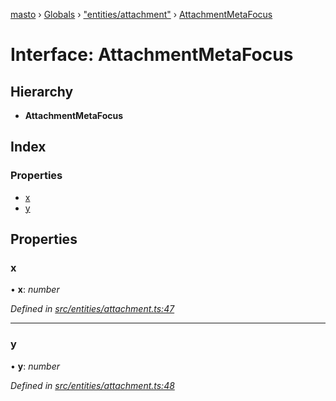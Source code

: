[masto](../README.md) › [Globals](../globals.md) › ["entities/attachment"](../modules/_entities_attachment_.md) › [AttachmentMetaFocus](_entities_attachment_.attachmentmetafocus.md)

# Interface: AttachmentMetaFocus

## Hierarchy

* **AttachmentMetaFocus**

## Index

### Properties

* [x](_entities_attachment_.attachmentmetafocus.md#x)
* [y](_entities_attachment_.attachmentmetafocus.md#y)

## Properties

###  x

• **x**: *number*

*Defined in [src/entities/attachment.ts:47](https://github.com/neet/masto.js/blob/b9f6bdd/src/entities/attachment.ts#L47)*

___

###  y

• **y**: *number*

*Defined in [src/entities/attachment.ts:48](https://github.com/neet/masto.js/blob/b9f6bdd/src/entities/attachment.ts#L48)*
